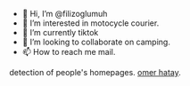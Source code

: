 - 👋 Hi, I’m @filizoglumuh
- 👀 I’m interested in motocycle courier.
- 🌱 I’m currently tiktok
- 💞️ I’m looking to collaborate on camping.
- 📫 How to reach me mail.

detection of people's homepages.
 [omer hatay](https://omerhatay1.wordpress.com).
<!---
filizoglumuh/filizoglumuh is a ✨ special ✨ repository because its `README.md` (this file) appears on your GitHub profile.
You can click the Preview link to take a look at your changes.
--->
